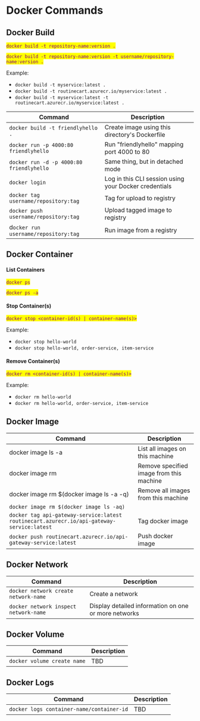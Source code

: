 # Docker Commands

## Docker Build



<mark style="color:purple;">`docker build -t repository-name:version .`</mark>

<mark style="color:purple;">`docker build -t repository-name:version -t username/repository-name:version .`</mark>

Example:

* `docker build -t myservice:latest .`
* `docker build -t routinecart.azurecr.io/myservice:latest .`
* `docker build -t myservice:latest -t routinecart.azurecr.io/myservice:latest .`

| Command                                  | Description                                           |
| ---------------------------------------- | ----------------------------------------------------- |
| `docker build -t friendlyhello .`        | Create image using this directory's Dockerfile        |
| `docker run -p 4000:80 friendlyhello`    | Run "friendlyhello" mapping port 4000 to 80           |
| `docker run -d -p 4000:80 friendlyhello` | Same thing, but in detached mode                      |
| `docker login`                           | Log in this CLI session using your Docker credentials |
| `docker tag  username/repository:tag`    | Tag  for upload to registry                           |
| `docker push username/repository:tag`    | Upload tagged image to registry                       |
| d`ocker run username/repository:tag`     | Run image from a registry                             |

## Docker Container

#### List Containers

<mark style="color:purple;">`docker ps`</mark>

<mark style="color:purple;">`docker ps -a`</mark>

#### Stop Container(s)

<mark style="color:purple;">`docker stop <container-id(s) | container-name(s)>`</mark>

Example:

* `docker stop hello-world`
* `docker stop hello-world, order-service, item-service`

#### Remove Container(s)

<mark style="color:purple;">`docker rm <container-id(s) | container-name(s)>`</mark>

Example:

* `docker rm hello-world`
* `docker rm hello-world, order-service, item-service`

## Docker Image

| Command                                                                                   | Description                              |
| ----------------------------------------------------------------------------------------- | ---------------------------------------- |
| docker image ls -a                                                                        | List all images on this machine          |
| docker image rm                                                                           | Remove specified image from this machine |
| docker image rm $(docker image ls -a -q)                                                  | Remove all images from this machine      |
| `docker image rm $(docker image ls -aq)`                                                  |                                          |
| `docker tag api-gateway-service:latest routinecart.azurecr.io/api-gateway-service:latest` | Tag docker image                         |
| `docker push routinecart.azurecr.io/api-gateway-service:latest`                           | Push docker image                        |

## Docker Network

| Command                               | Description                                          |
| ------------------------------------- | ---------------------------------------------------- |
| `docker network create network-name`  | Create a network                                     |
| `docker network inspect network-name` | Display detailed information on one or more networks |

## Docker Volume

| Command                     | Description |
| --------------------------- | ----------- |
| `docker volume create name` | TBD         |

## Docker Logs

| Command                                   | Description |
| ----------------------------------------- | ----------- |
| `docker logs container-name/container-id` | TBD         |
